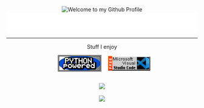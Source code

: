 
<div align="center">
  <img src="https://i.imgur.com/dUsfXjA.gif" style="max-width: 100%;" alt="Welcome to my Github Profile" />
  <br />
  <img height="50" alt="Hi, I'm Marcos Filho and I like data" src="https://raw.githubusercontent.com/MDGF93/MDGF93/main/meu_svg.svg"/>
</div>


<hr>
<div align="center">
<p>Stuff I enjoy</p>
<!-- "margin-right: whatever;" -->
<span>&nbsp;&nbsp;</span>  
<img src="python powered.png" alt="Python Powered" align="center">
<span>&nbsp;&nbsp;</span>  
<img src="vscode banner.png" alt="Microsoft Visual Studio Code" align="center"></a>
</div>
<br />

<!-- Typing SVG by DenverCoder1 - https://github.com/DenverCoder1/readme-typing-svg -->
<p align="center">
  <a href="https://github.com/MarcosDGF"><img src="https://readme-typing-svg.herokuapp.com?color=3DF751&size=25&center=true&vCenter=true&height=100&lines=Thank+you+for+visiting!!;See+you+soon!"></a>
</p>
<p align="center">
  <a href="https://github.com/MarcosDGF"><img src="https://profile-counter.glitch.me/marcosdgf/count.svg"></a>
</p>
